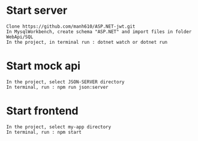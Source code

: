 # Start server
    Clone https://github.com/manh610/ASP.NET-jwt.git 
    In MysqlWorkbench, create schema "ASP.NET" and import files in folder WebApi/SQL
    In the project, in terminal run : dotnet watch or dotnet run
# Start mock api
    In the project, select JSON-SERVER directory
    In terminal, run : npm run json:server
# Start frontend
    In the project, select my-app directory
    In terminal, run : npm start